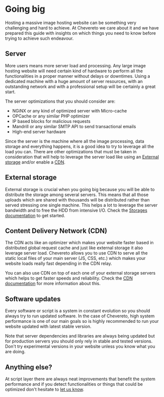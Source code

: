 # Going big

Hosting a massive image hosting website can be something very challenging and hard to achieve. At Chevereto we care about it and we have prepared this guide with insights on which things you need to know before trying to achieve such endeavour.

## Server

More users means more server load and processing. Any large image hosting website will need certain kind of hardware to perform all the functionalities in a proper manner without delays or downtimes. Using a dedicated machine with a huge amount of server resources, with an outstanding network and with a professional setup will be certainly a great start.

The server optimizations that you should consider are:

- NGiNX or any kind of optimized server with Micro-cache
- OPCache or any similar PHP optimizer
- IP based blocks for malicious requests
- Mandrill or any similar SMTP API to send transactional emails
- High-end server hardware

Since the server is the machine where all the image processing, data storage and everything happens, it is a good idea to try to leverage all the load you can. There are other optimizations that must be taken in consideration that will help to leverage the server load like using an [External storage](#external-storage) and/or enable a [CDN](#content-delivery-network-cdn).

## External storage

External storage is crucial when you going big because you will be able to distribute the storage among several servers. This means that all those uploads which are shared with thousands will be distributed rather than served stressing one single machine. This helps a lot to leverage the server bandwidth and to free the HDD from intensive I/O. Check the [Storages documentation](./storages.md) to get started.

## Content Delivery Network (CDN)

The CDN acts like an optimizer which makes your website faster based in distributed global request cache and just like external storage it also leverage server load. Chevereto allows you to use CDN to serve all the static local files of your main server (JS, CSS, etc.) which makes your website loads really fast depending in the CDN relay.

You can also use CDN on top of each one of your external storage servers which helps to get faster speeds and reliability. Check the [CDN documentation](./CDN.md) for more information about this.

## Software updates

Every software or script is a system in constant evolution so you should always try to run updated software. In the case of Chevereto, high system performance is one of our main goals so is highly recommended to run your website updated with latest stable version.

Note that server dependencies and libraries are always being updated but for production servers you should only rely in stable and tested versions. Don't try experimental versions in your website unless you know what you are doing.

## Anything else?

At script layer there are always neat improvements that benefit the system performance and if you detect functionalities or things that could be optimized don't hesitate to [let us know](https://chevereto.com/community/forums/requests-ideas-and-suggestions.1).
